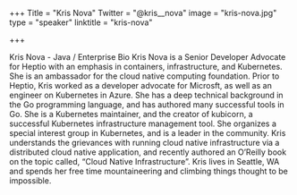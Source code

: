 +++
Title = "Kris Nova"
Twitter = "@kris__nova"
image = "kris-nova.jpg"
type = "speaker"
linktitle = "kris-nova"

+++

Kris Nova - Java / Enterprise Bio Kris Nova is a Senior Developer Advocate for Heptio with an emphasis in containers, infrastructure, and Kubernetes. She is an ambassador for the cloud native computing foundation. Prior to Heptio, Kris worked as a developer advocate for Microsft, as well as an engineer on Kubernetes in Azure. She has a deep technical background in the Go programming language, and has authored many successful tools in Go. She is a Kubernetes maintainer, and the creator of kubicorn, a successful Kubernetes infrastructure management tool. She organizes a special interest group in Kubernetes, and is a leader in the community. Kris understands the grievances with running cloud native infrastructure via a distributed cloud native application, and recently authored an O’Reilly book on the topic called, “Cloud Native Infrastructure”. Kris lives in Seattle, WA and spends her free time mountaineering and climbing things thought to be impossible.